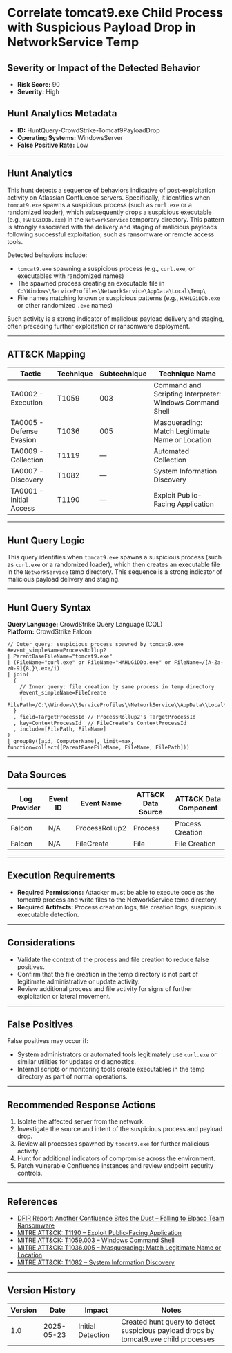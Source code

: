 # Correlate tomcat9.exe Child Process with Suspicious Payload Drop in NetworkService Temp

## Severity or Impact of the Detected Behavior
- **Risk Score:** 90
- **Severity:** High

## Hunt Analytics Metadata

- **ID:** HuntQuery-CrowdStrike-Tomcat9PayloadDrop
- **Operating Systems:** WindowsServer
- **False Positive Rate:** Low

---

## Hunt Analytics

This hunt detects a sequence of behaviors indicative of post-exploitation activity on Atlassian Confluence servers. Specifically, it identifies when `tomcat9.exe` spawns a suspicious process (such as `curl.exe` or a randomized loader), which subsequently drops a suspicious executable (e.g., `HAHLGiDDb.exe`) in the `NetworkService` temporary directory. This pattern is strongly associated with the delivery and staging of malicious payloads following successful exploitation, such as ransomware or remote access tools.

Detected behaviors include:

- `tomcat9.exe` spawning a suspicious process (e.g., `curl.exe`, or executables with randomized names)
- The spawned process creating an executable file in `C:\Windows\ServiceProfiles\NetworkService\AppData\Local\Temp\`
- File names matching known or suspicious patterns (e.g., `HAHLGiDDb.exe` or other randomized `.exe` names)

Such activity is a strong indicator of malicious payload delivery and staging, often preceding further exploitation or ransomware deployment.

---

## ATT&CK Mapping

| Tactic                        | Technique   | Subtechnique | Technique Name                                 |
|------------------------------|-------------|--------------|-----------------------------------------------|
| TA0002 - Execution           | T1059       | 003          | Command and Scripting Interpreter: Windows Command Shell |
| TA0005 - Defense Evasion     | T1036       | 005          | Masquerading: Match Legitimate Name or Location |
| TA0009 - Collection          | T1119       | —            | Automated Collection                          |
| TA0007 - Discovery           | T1082       | —            | System Information Discovery                  |
| TA0001 - Initial Access      | T1190       | —            | Exploit Public-Facing Application             |

---

## Hunt Query Logic

This query identifies when `tomcat9.exe` spawns a suspicious process (such as `curl.exe` or a randomized loader), which then creates an executable file in the `NetworkService` temp directory. This sequence is a strong indicator of malicious payload delivery and staging.

---

## Hunt Query Syntax

**Query Language:** CrowdStrike Query Language (CQL)  
**Platform:** CrowdStrike Falcon

```fql
// Outer query: suspicious process spawned by tomcat9.exe    
#event_simpleName=ProcessRollup2    
| ParentBaseFileName="tomcat9.exe"    
| (FileName="curl.exe" or FileName="HAHLGiDDb.exe" or FileName=/[A-Za-z0-9]{8,}\.exe/i)    
| join(    
  {    
    // Inner query: file creation by same process in temp directory    
    #event_simpleName=FileCreate    
    | FilePath=/C:\\Windows\\ServiceProfiles\\NetworkService\\AppData\\Local\\Temp\\.*\.exe/i    
  }    
  , field=TargetProcessId // ProcessRollup2's TargetProcessId    
  , key=ContextProcessId  // FileCreate's ContextProcessId    
  , include=[FilePath, FileName]    
)    
| groupBy([aid, ComputerName], limit=max, function=collect([ParentBaseFileName, FileName, FilePath]))
```

---

## Data Sources

| Log Provider | Event ID         | Event Name         | ATT&CK Data Source  | ATT&CK Data Component  |
|--------------|------------------|--------------------|---------------------|------------------------|
| Falcon       | N/A              | ProcessRollup2     | Process             | Process Creation       |
| Falcon       | N/A              | FileCreate         | File                | File Creation          |

---

## Execution Requirements

- **Required Permissions:** Attacker must be able to execute code as the tomcat9 process and write files to the NetworkService temp directory.
- **Required Artifacts:** Process creation logs, file creation logs, suspicious executable detection.

---

## Considerations

- Validate the context of the process and file creation to reduce false positives.
- Confirm that the file creation in the temp directory is not part of legitimate administrative or update activity.
- Review additional process and file activity for signs of further exploitation or lateral movement.

---

## False Positives

False positives may occur if:

- System administrators or automated tools legitimately use `curl.exe` or similar utilities for updates or diagnostics.
- Internal scripts or monitoring tools create executables in the temp directory as part of normal operations.

---

## Recommended Response Actions

1. Isolate the affected server from the network.
2. Investigate the source and intent of the suspicious process and payload drop.
3. Review all processes spawned by `tomcat9.exe` for further malicious activity.
4. Hunt for additional indicators of compromise across the environment.
5. Patch vulnerable Confluence instances and review endpoint security controls.

---

## References

- [DFIR Report: Another Confluence Bites the Dust – Falling to Elpaco Team Ransomware](https://thedfirreport.com/2025/05/19/another-confluence-bites-the-dust-falling-to-elpaco-team-ransomware/#case-summary)
- [MITRE ATT&CK: T1190 – Exploit Public-Facing Application](https://attack.mitre.org/techniques/T1190/)
- [MITRE ATT&CK: T1059.003 – Windows Command Shell](https://attack.mitre.org/techniques/T1059/003/)
- [MITRE ATT&CK: T1036.005 – Masquerading: Match Legitimate Name or Location](https://attack.mitre.org/techniques/T1036/005/)
- [MITRE ATT&CK: T1082 – System Information Discovery](https://attack.mitre.org/techniques/T1082/)

---

## Version History

| Version | Date       | Impact            | Notes                                                                                      |
|---------|------------|-------------------|--------------------------------------------------------------------------------------------|
| 1.0     | 2025-05-23 | Initial Detection | Created hunt query to detect suspicious payload drops by tomcat9.exe child processes |
